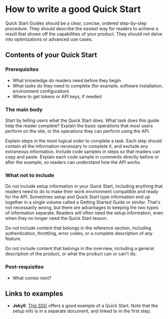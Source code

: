 # How to write a good Quick Start

Quick Start Guides should be a clear, concise, ordered step-by-step procedure.
They should describe the easiest way for readers to achieve a result that shows off the capabilities of your product.
They should not delve into optimizations or advanced use cases.

## Contents of your Quick Start

### Prerequisites

* What knowledge do readers need before they begin
* What tasks do they need to complete (for example, software installation, environment configuration)
* Where to get tokens or API keys, if needed

### The main body

Start by telling users what the Quick Start does. What task does this guide help the reader complete?
Explain the basic operations that most users perform on the site, or the operations they can perform using the API.

Explain steps in the most logical order to complete a task. Each step should contain all the information necessary to complete it, and exclude any extraneous information. Include code samples in steps so that readers can copy and paste. Explain each code sample in comments directly before or after the example, so readers can understand how the API works.

### What not to include

Do not include setup information in your Quick Start, including anything that readers need to do to make their work environment compatible and ready for the API. Sometimes setup and Quick Start type information end up together in a single volume called a Getting Started Guide or similar. That's not necessarily wrong, but there are advantages to keeping the two types of information separate. Readers will often need the setup information, even when they no longer need the Quick Start lesson.

Do not include content that belongs in the reference section, including authentication, throttling, error codes, or a complete description of any feature.

Do not include content that belongs in the overview, including a general description of the product, or what the product can or can't do.

### Post-requisites

* What comes next?

## Links to examples

* **Jekyll**. [This SSG](https://jekyllrb.com/docs/) offers a good example of a Quick Start. Note that the setup info is in a separate document, and linked to in the first step.
